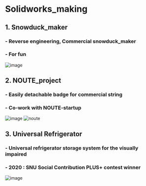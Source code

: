 # Solidworks_making

## 1. Snowduck_maker
### - Reverse engineering, Commercial snowduck_maker 
### - For fun
![image](https://user-images.githubusercontent.com/74540268/169968584-c470d766-c87b-4080-9d84-2b948e47175a.png)



## 2. NOUTE_project
### - Easily detachable badge for commercial string
### - Co-work with NOUTE-startup

![image](https://user-images.githubusercontent.com/74540268/169968646-02b198f7-8226-487e-bc1f-3384b0a5df37.png)
![noute](https://user-images.githubusercontent.com/74540268/169972709-d538a6ab-192c-466f-8c31-c3bb0ff57dc6.gif)



## 3. Universal Refrigerator
### - Universal refrigerator storage system for the visually impaired
### - 2020 : SNU Social Contribution PLUS+ contest winner
![image](https://user-images.githubusercontent.com/74540268/169968702-6ea9f29f-1507-4a10-8413-0baa380fa894.png)

